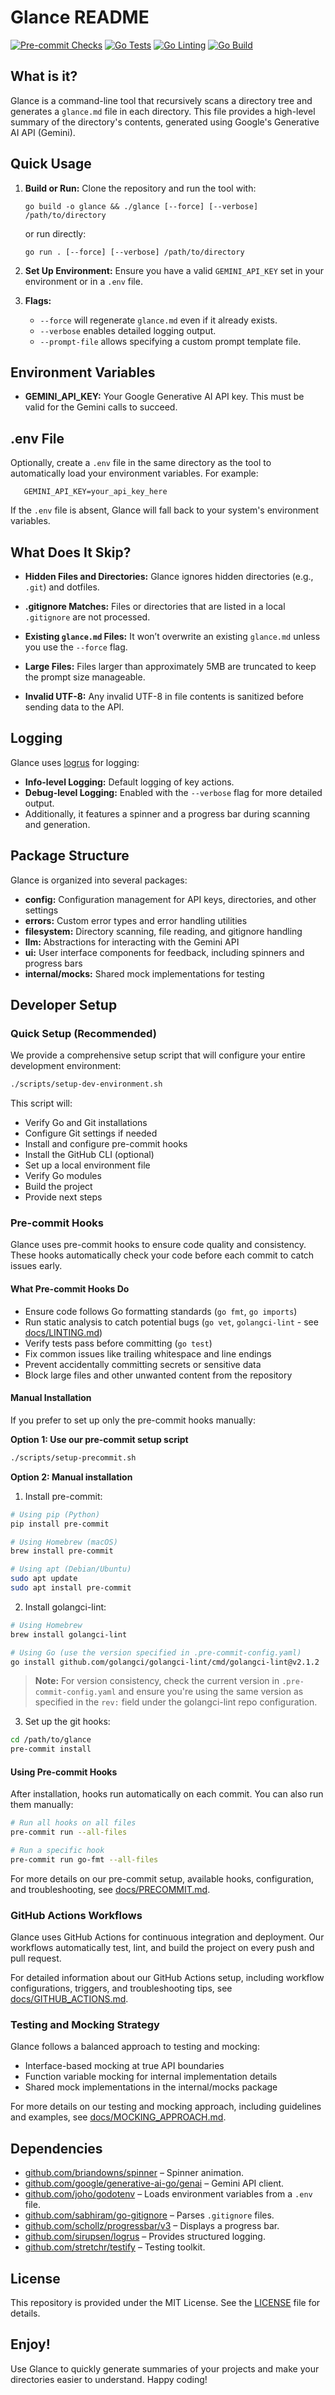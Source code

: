 # Glance README

[![Pre-commit Checks](https://github.com/phrazzld/glance/actions/workflows/precommit.yml/badge.svg)](https://github.com/phrazzld/glance/actions/workflows/precommit.yml)
[![Go Tests](https://github.com/phrazzld/glance/actions/workflows/test.yml/badge.svg)](https://github.com/phrazzld/glance/actions/workflows/test.yml)
[![Go Linting](https://github.com/phrazzld/glance/actions/workflows/lint.yml/badge.svg)](https://github.com/phrazzld/glance/actions/workflows/lint.yml)
[![Go Build](https://github.com/phrazzld/glance/actions/workflows/build.yml/badge.svg)](https://github.com/phrazzld/glance/actions/workflows/build.yml)

## What is it?

Glance is a command-line tool that recursively scans a directory tree and generates a `glance.md` file in each directory. This file provides a high-level summary of the directory's contents, generated using Google's Generative AI API (Gemini).

## Quick Usage

1. **Build or Run:**
   Clone the repository and run the tool with:

       go build -o glance && ./glance [--force] [--verbose] /path/to/directory

   or run directly:

       go run . [--force] [--verbose] /path/to/directory

2. **Set Up Environment:**
   Ensure you have a valid `GEMINI_API_KEY` set in your environment or in a `.env` file.

3. **Flags:**
   - `--force` will regenerate `glance.md` even if it already exists.
   - `--verbose` enables detailed logging output.
   - `--prompt-file` allows specifying a custom prompt template file.

## Environment Variables

- **GEMINI_API_KEY:**
  Your Google Generative AI API key. This must be valid for the Gemini calls to succeed.

## .env File

Optionally, create a `.env` file in the same directory as the tool to automatically load your environment variables. For example:

       GEMINI_API_KEY=your_api_key_here

If the `.env` file is absent, Glance will fall back to your system's environment variables.

## What Does It Skip?

- **Hidden Files and Directories:**
  Glance ignores hidden directories (e.g., `.git`) and dotfiles.

- **.gitignore Matches:**
  Files or directories that are listed in a local `.gitignore` are not processed.

- **Existing `glance.md` Files:**
  It won’t overwrite an existing `glance.md` unless you use the `--force` flag.

- **Large Files:**
  Files larger than approximately 5MB are truncated to keep the prompt size manageable.

- **Invalid UTF-8:**
  Any invalid UTF-8 in file contents is sanitized before sending data to the API.

## Logging

Glance uses [logrus](https://github.com/sirupsen/logrus) for logging:
- **Info-level Logging:** Default logging of key actions.
- **Debug-level Logging:** Enabled with the `--verbose` flag for more detailed output.
- Additionally, it features a spinner and a progress bar during scanning and generation.

## Package Structure

Glance is organized into several packages:

- **config:** Configuration management for API keys, directories, and other settings
- **errors:** Custom error types and error handling utilities
- **filesystem:** Directory scanning, file reading, and gitignore handling
- **llm:** Abstractions for interacting with the Gemini API
- **ui:** User interface components for feedback, including spinners and progress bars
- **internal/mocks:** Shared mock implementations for testing

## Developer Setup

### Quick Setup (Recommended)

We provide a comprehensive setup script that will configure your entire development environment:

```bash
./scripts/setup-dev-environment.sh
```

This script will:
- Verify Go and Git installations
- Configure Git settings if needed
- Install and configure pre-commit hooks
- Install the GitHub CLI (optional)
- Set up a local environment file
- Verify Go modules
- Build the project
- Provide next steps

### Pre-commit Hooks

Glance uses pre-commit hooks to ensure code quality and consistency. These hooks automatically check your code before each commit to catch issues early.

#### What Pre-commit Hooks Do

- Ensure code follows Go formatting standards (`go fmt`, `go imports`)
- Run static analysis to catch potential bugs (`go vet`, `golangci-lint` - see [docs/LINTING.md](docs/LINTING.md))
- Verify tests pass before committing (`go test`)
- Fix common issues like trailing whitespace and line endings
- Prevent accidentally committing secrets or sensitive data
- Block large files and other unwanted content from the repository

#### Manual Installation

If you prefer to set up only the pre-commit hooks manually:

**Option 1: Use our pre-commit setup script**
```bash
./scripts/setup-precommit.sh
```

**Option 2: Manual installation**

1. Install pre-commit:
```bash
# Using pip (Python)
pip install pre-commit

# Using Homebrew (macOS)
brew install pre-commit

# Using apt (Debian/Ubuntu)
sudo apt update
sudo apt install pre-commit
```

2. Install golangci-lint:
```bash
# Using Homebrew
brew install golangci-lint

# Using Go (use the version specified in .pre-commit-config.yaml)
go install github.com/golangci/golangci-lint/cmd/golangci-lint@v2.1.2
```

> **Note:** For version consistency, check the current version in `.pre-commit-config.yaml`
> and ensure you're using the same version as specified in the `rev:` field under the
> golangci-lint repo configuration.

3. Set up the git hooks:
```bash
cd /path/to/glance
pre-commit install
```

#### Using Pre-commit Hooks

After installation, hooks run automatically on each commit. You can also run them manually:

```bash
# Run all hooks on all files
pre-commit run --all-files

# Run a specific hook
pre-commit run go-fmt --all-files
```

For more details on our pre-commit setup, available hooks, configuration, and troubleshooting, see [docs/PRECOMMIT.md](/docs/PRECOMMIT.md).

### GitHub Actions Workflows

Glance uses GitHub Actions for continuous integration and deployment. Our workflows automatically test, lint, and build the project on every push and pull request.

For detailed information about our GitHub Actions setup, including workflow configurations, triggers, and troubleshooting tips, see [docs/GITHUB_ACTIONS.md](/docs/GITHUB_ACTIONS.md).

### Testing and Mocking Strategy

Glance follows a balanced approach to testing and mocking:

- Interface-based mocking at true API boundaries
- Function variable mocking for internal implementation details
- Shared mock implementations in the internal/mocks package

For more details on our testing and mocking approach, including guidelines and examples, see [docs/MOCKING_APPROACH.md](/docs/MOCKING_APPROACH.md).

## Dependencies

- [github.com/briandowns/spinner](https://github.com/briandowns/spinner) – Spinner animation.
- [github.com/google/generative-ai-go/genai](https://github.com/google/generative-ai-go) – Gemini API client.
- [github.com/joho/godotenv](https://github.com/joho/godotenv) – Loads environment variables from a `.env` file.
- [github.com/sabhiram/go-gitignore](https://github.com/sabhiram/go-gitignore) – Parses `.gitignore` files.
- [github.com/schollz/progressbar/v3](https://github.com/schollz/progressbar) – Displays a progress bar.
- [github.com/sirupsen/logrus](https://github.com/sirupsen/logrus) – Provides structured logging.
- [github.com/stretchr/testify](https://github.com/stretchr/testify) – Testing toolkit.

## License

This repository is provided under the MIT License. See the [LICENSE](LICENSE) file for details.

## Enjoy!

Use Glance to quickly generate summaries of your projects and make your directories easier to understand. Happy coding!
